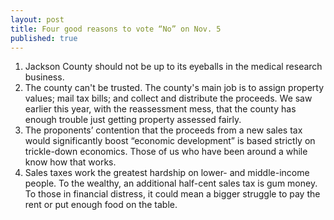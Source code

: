 ```yaml
---
layout: post
title: Four good reasons to vote “No” on Nov. 5
published: true
---
```


<ol>
	<li>Jackson County should not be up to its eyeballs in the medical research business.</li>
    <li>The county can't be trusted. The county's main job is to assign property values; mail tax bills; and collect and distribute the proceeds. We saw earlier this year, with the reassessment mess, that the county has enough trouble just getting property assessed fairly.</li>
	<li>The proponents’ contention that the proceeds from a new sales tax would significantly boost “economic development” is based strictly on trickle-down economics. Those of us who have been around a while know how that works.</li>
	<li>Sales taxes work the greatest hardship on lower- and middle-income people. To the wealthy, an additional half-cent sales tax is gum money. To those in financial distress, it could mean a bigger struggle to pay the rent or put enough food on the table.</li>
</ol>
